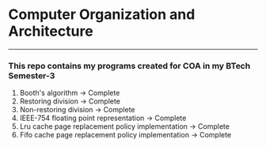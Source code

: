 # Computer Organization and Architecture
<hr/>

### This repo contains my programs created for COA in my BTech Semester-3
1. Booth's algorithm -> Complete
2. Restoring division -> Complete
3. Non-restoring division -> Complete
4. IEEE-754 floating point representation -> Complete
5. Lru cache page replacement policy implementation -> Complete
6. Fifo cache page replacement policy implementation -> Complete
